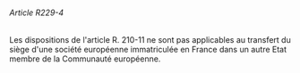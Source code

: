 ###### Article R229-4

Les dispositions de l'article R. 210-11 ne sont pas applicables au transfert du siège d'une société européenne immatriculée en France dans un autre Etat membre de la Communauté européenne.


